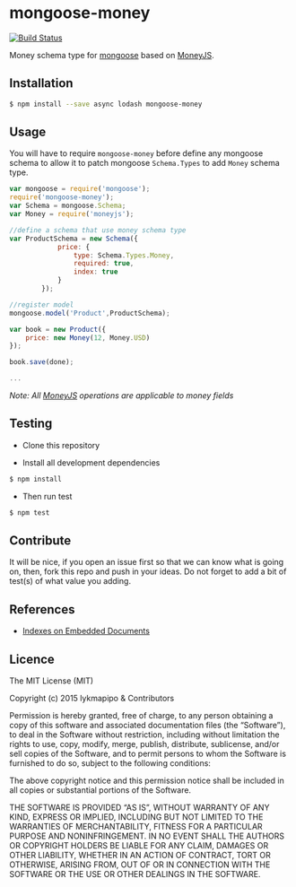 # mongoose-money

[![Build Status](https://travis-ci.org/lykmapipo/mongoose-money.svg?branch=master)](https://travis-ci.org/lykmapipo/mongoose-money)

Money schema type for [mongoose](https://github.com/Automattic/mongoose) based on [MoneyJS](https://github.com/lykmapipo/MoneyJS).

## Installation
```sh
$ npm install --save async lodash mongoose-money
```

## Usage
You will have to require `mongoose-money` before define any mongoose schema to allow it to patch mongoose `Schema.Types` to add `Money` schema type.

```js
var mongoose = require('mongoose');
require('mongoose-money');
var Schema = mongoose.Schema;
var Money = require('moneyjs');

//define a schema that use money schema type
var ProductSchema = new Schema({
            price: {
                type: Schema.Types.Money,
                required: true,
                index: true
            }
        });

//register model
mongoose.model('Product',ProductSchema);

var book = new Product({
    price: new Money(12, Money.USD)
});

book.save(done);

...

```

*Note: All [MoneyJS](https://github.com/lykmapipo/MoneyJS) operations are applicable to money fields*


## Testing
* Clone this repository

* Install all development dependencies
```sh
$ npm install
```

* Then run test
```sh
$ npm test
```

## Contribute
It will be nice, if you open an issue first so that we can know what is going on, then, fork this repo and push in your ideas. Do not forget to add a bit of test(s) of what value you adding.

## References
- [Indexes on Embedded Documents](https://docs.mongodb.org/manual/core/index-single/#indexes-on-embedded-documents)

## Licence
The MIT License (MIT)

Copyright (c) 2015 lykmapipo & Contributors

Permission is hereby granted, free of charge, to any person obtaining a copy of this software and associated documentation files (the “Software”), to deal in the Software without restriction, including without limitation the rights to use, copy, modify, merge, publish, distribute, sublicense, and/or sell copies of the Software, and to permit persons to whom the Software is furnished to do so, subject to the following conditions:

The above copyright notice and this permission notice shall be included in all copies or substantial portions of the Software.

THE SOFTWARE IS PROVIDED “AS IS”, WITHOUT WARRANTY OF ANY KIND, EXPRESS OR IMPLIED, INCLUDING BUT NOT LIMITED TO THE WARRANTIES OF MERCHANTABILITY, FITNESS FOR A PARTICULAR PURPOSE AND NONINFRINGEMENT. IN NO EVENT SHALL THE AUTHORS OR COPYRIGHT HOLDERS BE LIABLE FOR ANY CLAIM, DAMAGES OR OTHER LIABILITY, WHETHER IN AN ACTION OF CONTRACT, TORT OR OTHERWISE, ARISING FROM, OUT OF OR IN CONNECTION WITH THE SOFTWARE OR THE USE OR OTHER DEALINGS IN THE SOFTWARE. 